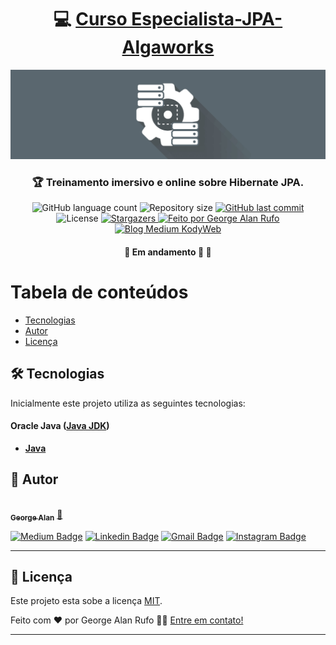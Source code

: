 

<h1 align="center">
     💻 <a href="https://www.algaworks.com/" alt="site da Algaworks" target="_blank"> Curso Especialista-JPA-Algaworks </a>
</h1>

![](https://raw.githubusercontent.com/georgealan/Especialista-JPA-Algaworks/master/assets/AlgaworksEspecialistaJPABanner.jpg)

<h3 align="center">
    🏆 Treinamento imersivo e online sobre Hibernate JPA.
</h3>

<p align="center">
  <img alt="GitHub language count" src="https://img.shields.io/github/languages/count/georgealan/Especialista-JPA-Algaworks?color=%2304D361">

  <img alt="Repository size" src="https://img.shields.io/github/repo-size/georgealan/Especialista-JPA-Algaworks">
  
  <a href="https://github.com/georgealan/Especialista-JPA-Algaworks/commits/master">
    <img alt="GitHub last commit" src="https://img.shields.io/github/last-commit/georgealan/Especialista-JPA-Algaworks">
  </a>
    
   <img alt="License" src="https://img.shields.io/badge/license-MIT-brightgreen">
   <a href="https://github.com/georgealan/Especialista-JPA-Algaworks/stargazers">
    <img alt="Stargazers" src="https://img.shields.io/github/stars/georgealan/Especialista-JPA-Algaworks?style=social">
  </a>

  <a href="https://kodyweb.com.br">
    <img alt="Feito por George Alan Rufo" src="https://img.shields.io/badge/feito%20por-George-%237519C1">
  </a>
  
  <a href="https://medium.com/kodyweb">
    <img alt="Blog Medium KodyWeb" src="https://img.shields.io/badge/Blog-KodyWeb-black?style=flat&logo=Medium">
  </a>
</p>

<h4 align="center">
	🚧   Em andamento 🚀 🚧
</h4>

Tabela de conteúdos
=================
<!--ts-->
   * [Tecnologias](#-tecnologias)
   * [Autor](#-autor)
   * [Licença](#user-content--licença)
<!--te-->


## :hammer_and_wrench: Tecnologias

Inicialmente este projeto utiliza as seguintes tecnologias:
#### **Oracle Java**  ([Java JDK](https://www.oracle.com/java/technologies/downloads/))

-   **[Java](https://react-icons.github.io/react-icons/)**

## 🦸 Autor

<a href="https://blog.kodyweb.com.br/author/george/">
 <img style="border-radius: 50%;" src="https://avatars2.githubusercontent.com/u/37253093?s=400&u=4793c91ecbabc6342381bd7c411d323f14e59dce&v=4" width="100px;" alt=""/>
 <br />
 <sub><b>George Alan</b></sub></a> <a href="https://www.linkedin.com/in/george-alan-fullstack-developer/" title="George Alan">🚀</a>
 <br />

[![Medium Badge](https://img.shields.io/badge/-KodyWeb-black?style=flat-square&labelColor=black&logo=medium&logoColor=white&link=https://medium.com/kodyweb)](https://medium.com/kodyweb) [![Linkedin Badge](https://img.shields.io/badge/-George-blue?style=flat-square&logo=Linkedin&logoColor=white&link=https://www.linkedin.com/in/george-alan-fullstack-developer/)](https://www.linkedin.com/in/george-alan-fullstack-developer/) 
[![Gmail Badge](https://img.shields.io/badge/-georgealan@gmail.com-c14438?style=flat-square&logo=Gmail&logoColor=white&link=mailto:georgealan@gmail.com)](mailto:georgealanrufo@gmail.com) [![Instagram Badge](https://img.shields.io/badge/-georgealan-a43b9d?style=flat-square&logo=Instagram&logoColor=white&link=https://www.instagram.com/georgealanrufo/)](https://www.instagram.com/georgealanrufo/)

---

## 📝 Licença

Este projeto esta sobe a licença [MIT](./LICENSE).

Feito com ❤️ por George Alan Rufo 👋🏽 [Entre em contato!](https://www.linkedin.com/in/george-alan-fullstack-developer/)

---
